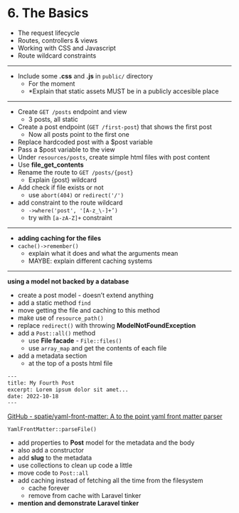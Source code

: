 # 6. The Basics

- The request lifecycle
- Routes, controllers & views
- Working with CSS and Javascript
- Route wildcard constraints

---

- Include some **.css** and **.js** in `public/` directory
  - For the moment
  - \*Explain that static assets MUST be in a publicly accesible place

---

- Create `GET /posts` endpoint and view
  - 3 posts, all static
- Create a post endpoint (`GET /first-post`) that shows the first post
  - Now all posts point to the first one
- Replace hardcoded post with a $post variable
- Pass a $post variable to the view
- Under `resources/posts`, create simple html files with post content
- Use **file_get_contents**
- Rename the route to `GET /posts/{post}`
  - Explain {post} wildcard
- Add check if file exists or not
  - use `abort(404)` or `redirect('/')`
- add constraint to the route wildcard
  - `->where('post', '[A-z_\-]+’)`
  - try with `[a-zA-Z]+` constraint

---

- **adding caching for the files**
- `cache()->remember()`
  - explain what it does and what the arguments mean
  - MAYBE: explain different caching systems

---

**using a model not backed by a database**

- create a post model - doesn’t extend anything
- add a static method `find`
- move getting the file and caching to this method
- make use of `resource_path()`
- replace `redirect()` with throwing **ModelNotFoundException**
- add a `Post::all()` method
  - use **File facade** - `File::files()`
  - use `array_map` and get the contents of each file
- add a metadata section
  - at the top of a posts html file

```html
---
title: My Fourth Post
excerpt: Lorem ipsum dolor sit amet...
date: 2022-10-18
---
```

[GitHub - spatie/yaml-front-matter: A to the point yaml front matter parser](https://github.com/spatie/yaml-front-matter)

`YamlFrontMatter::parseFile()`

- add properties to **Post** model for the metadata and the body
- also add a constructor
- add **slug** to the metadata
- use collections to clean up code a little
- move code to `Post::all`
- add caching instead of fetching all the time from the filesystem
  - cache forever
  - remove from cache with Laravel tinker
- **mention and demonstrate Laravel tinker**
